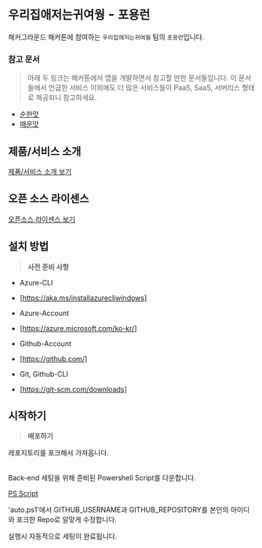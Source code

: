 # `우리집애저는귀여웡` - `포용런`

해커그라운드 해커톤에 참여하는 `우리집애저는귀여웡` 팀의 `포용런`입니다.

### 참고 문서

> 아래 두 링크는 해커톤에서 앱을 개발하면서 참고할 만한 문서들입니다. 이 문서들에서 언급한 서비스 이외에도 더 많은 서비스들이 PaaS, SaaS, 서버리스 형태로 제공되니 참고하세요.

- [순한맛](./REFERENCES_BASIC.md)
- [매운맛](./REFERENCES_ADVANCED.md)

## 제품/서비스 소개

<!-- 아래 링크는 지우지 마세요 -->
[제품/서비스 소개 보기](TOPIC.md)
<!-- 위 링크는 지우지 마세요 -->

## 오픈 소스 라이센스

<!-- 아래 링크는 지우지 마세요 -->
[오픈소스 라이센스 보기](./LICENSE)
<!-- 위 링크는 지우지 마세요 -->

## 설치 방법

> **사전 준비 사항**
* Azure-CLI
* [https://aka.ms/installazurecliwindows]
  
* Azure-Account
* [https://azure.microsoft.com/ko-kr/]

* Github-Account
* [https://github.com/]

* Git, Github-CLI
* [https://git-scm.com/downloads]


## 시작하기

> **배포하기**

레포지토리를 포크해서 가져옵니다.

<br>
Back-end 세팅을 위해 준비된 Powershell Script를 다운합니다.


[PS Script](./auto.ps1)
<br>

'auto.ps1'에서 GITHUB_USERNAME과 GITHUB_REPOSITORY를 본인의 아이디와 포크한 Repo로 알맞게 수정합니다.
<br>

실행시 자동적으로 세팅이 완료됩니다.

